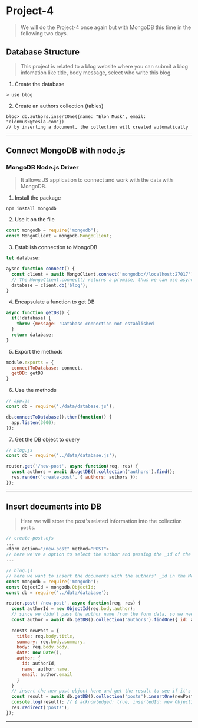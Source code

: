 # Project-4
> We will do the Project-4 once again but with MongoDB this time in the following two days.

## Database Structure
> This project is related to a blog website where you can submit a blog infomation like title, body message, select who write this blog.
1. Create the database
```console
> use blog
```
2. Create an authors collection (tables)
```console
blog> db.authors.insertOne({name: "Elon Musk", email: "elonmusk@tesla.com"})
// by inserting a document, the collection will created automatically
```

---

## Connect MongoDB with node.js
### MongoDB Node.js Driver
> It allows JS application to connect and work with the data with MongoDB.
1. Install the package
```console
npm install mongodb
```
2. Use it on the file
```js
const mongodb = require('mongodb');
const MongoClient = mongodb.MongoClient;
```
3. Establish connection to MongoDB
```js
let database;

aysnc function connect() {
  const client = await MongoClient.connect('mongodb://localhost:27017');
  // The MongoClient.connect() returns a promise, thus we can use async/await.
  database = client.db('blog');
}
```
4. Encapsulate a function to get DB
```js
async function getDB() {
  if(!database) {
    throw {message: 'Database connection not established
  }
  return database;
}
```
5. Export the methods
```js
module.exports = {
  connectToDatabase: connect,
  getDB: getDB
}
```
6. Use the methods
```js
// app.js
const db = require('./data/database.js');

db.connectToDatabase().then(function() {
  app.listen(3000);
});
```
7. Get the DB object to query
```js
// blog.js
const db = require('../data/database.js');

router.get('/new-post', async function(req, res) {
  const authors = await db.getDB().collection('authors').find();
  res.render('create-post', { authors: authors });
});
```
---

## Insert documents into DB
> Here we will store the post's related information into the collection `posts`.
```js
// create-post.ejs
...
<form action="/new-post" method="POST">
// here we've a option to select the author and passing the _id of the author as the value
...

// blog.js
// here we want to insert the documents with the authors' _id in the MongoDB ObjectId data format
const mongodb = require('mongodb');
const ObjectId = mongodb.ObjectId;
const db = require('../data/database');

router.post('/new-post', async function(req, res) {
  const authorId = new ObjectId(req.body.author);
  // since we didn't pass the author name from the form data, so we need to query the author name by id
  const author = await db.getDB().collection('authors').findOne({_id: authorId});
  
  consts newPost = {
    title: req.body.title,
    summary: req.body.summary,
    body: req.body.body,
    date: new Date(),
    author: {
      id: authorId,
      name: author.name,
      email: author.email
    }
  }
  // insert the new post object here and get the result to see if it's succeed or not
  const result = await db.getDB().collection('posts').insertOne(newPost);
  console.log(result); // { acknowledged: true, insertedId: new ObjectId("62cc9e46fcd6afdff2ca9e31") }
  res.redirect('posts');
});
```

---
